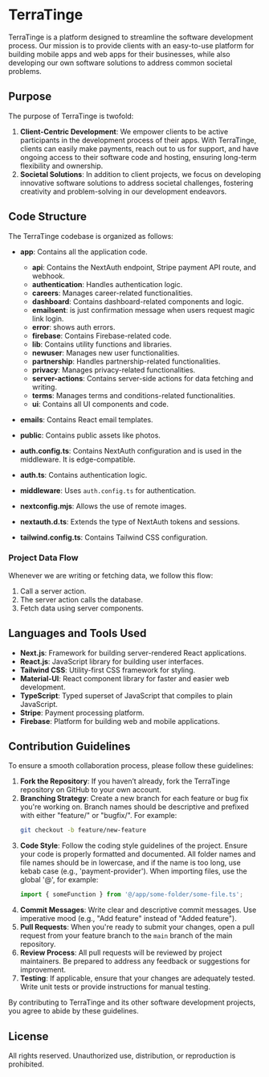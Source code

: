 # TerraTinge

TerraTinge is a platform designed to streamline the software development process. Our mission is to provide clients with an easy-to-use platform for building mobile apps and web apps for their businesses, while also developing our own software solutions to address common societal problems.

## Purpose

The purpose of TerraTinge is twofold:
1. **Client-Centric Development**: We empower clients to be active participants in the development process of their apps. With TerraTinge, clients can easily make payments, reach out to us for support, and have ongoing access to their software code and hosting, ensuring long-term flexibility and ownership.
2. **Societal Solutions**: In addition to client projects, we focus on developing innovative software solutions to address societal challenges, fostering creativity and problem-solving in our development endeavors.

## Code Structure

The TerraTinge codebase is organized as follows:

- **app**: Contains all the application code.
  - **api**: Contains the NextAuth endpoint, Stripe payment API route, and webhook.
  - **authentication**: Handles authentication logic.
  - **careers**: Manages career-related functionalities.
  - **dashboard**: Contains dashboard-related components and logic.
  - **emailsent**: is just confirmation message when users request magic link login.
  - **error**: shows auth errors.
  - **firebase**: Contains Firebase-related code.
  - **lib**: Contains utility functions and libraries.
  - **newuser**: Manages new user functionalities.
  - **partnership**: Handles partnership-related functionalities.
  - **privacy**: Manages privacy-related functionalities.
  - **server-actions**: Contains server-side actions for data fetching and writing.
  - **terms**: Manages terms and conditions-related functionalities.
  - **ui**: Contains all UI components and code.

- **emails**: Contains React email templates.
- **public**: Contains public assets like photos.
- **auth.config.ts**: Contains NextAuth configuration and is used in the middleware. It is edge-compatible.
- **auth.ts**: Contains authentication logic.
- **middleware**: Uses `auth.config.ts` for authentication.
- **nextconfig.mjs**: Allows the use of remote images.
- **nextauth.d.ts**: Extends the type of NextAuth tokens and sessions.
- **tailwind.config.ts**: Contains Tailwind CSS configuration.

### Project Data Flow

Whenever we are writing or fetching data, we follow this flow:
1. Call a server action.
2. The server action calls the database.
3. Fetch data using server components.

## Languages and Tools Used

- **Next.js**: Framework for building server-rendered React applications.
- **React.js**: JavaScript library for building user interfaces.
- **Tailwind CSS**: Utility-first CSS framework for styling.
- **Material-UI**: React component library for faster and easier web development.
- **TypeScript**: Typed superset of JavaScript that compiles to plain JavaScript.
- **Stripe**: Payment processing platform.
- **Firebase**: Platform for building web and mobile applications.

## Contribution Guidelines

To ensure a smooth collaboration process, please follow these guidelines:

1. **Fork the Repository**: If you haven’t already, fork the TerraTinge repository on GitHub to your own account.
2. **Branching Strategy**: Create a new branch for each feature or bug fix you're working on. Branch names should be descriptive and prefixed with either "feature/" or "bugfix/". For example:
    ```bash
    git checkout -b feature/new-feature
    ```
3. **Code Style**: Follow the coding style guidelines of the project. Ensure your code is properly formatted and documented. All folder names and file names should be in lowercase, and if the name is too long, use kebab case (e.g., 'payment-provider'). When importing files, use the global '@', for example:
    ```javascript
    import { someFunction } from '@/app/some-folder/some-file.ts';
    ```
4. **Commit Messages**: Write clear and descriptive commit messages. Use imperative mood (e.g., "Add feature" instead of "Added feature").
5. **Pull Requests**: When you're ready to submit your changes, open a pull request from your feature branch to the `main` branch of the main repository.
6. **Review Process**: All pull requests will be reviewed by project maintainers. Be prepared to address any feedback or suggestions for improvement.
7. **Testing**: If applicable, ensure that your changes are adequately tested. Write unit tests or provide instructions for manual testing.

By contributing to TerraTinge and its other software development projects, you agree to abide by these guidelines.

## License

All rights reserved. Unauthorized use, distribution, or reproduction is prohibited.
